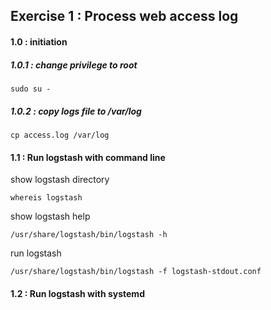 ## Exercise 1 : Process web access log

#### 1.0 : initiation

##### 1.0.1 : change privilege to root
```
sudo su -
```

##### 1.0.2 : copy logs file to /var/log
```
cp access.log /var/log
```

#### 1.1 : Run logstash with command line

show logstash directory
```
whereis logstash
```

show logstash help
```
/usr/share/logstash/bin/logstash -h
```

run logstash 
```
/usr/share/logstash/bin/logstash -f logstash-stdout.conf
```

#### 1.2 : Run logstash with systemd





